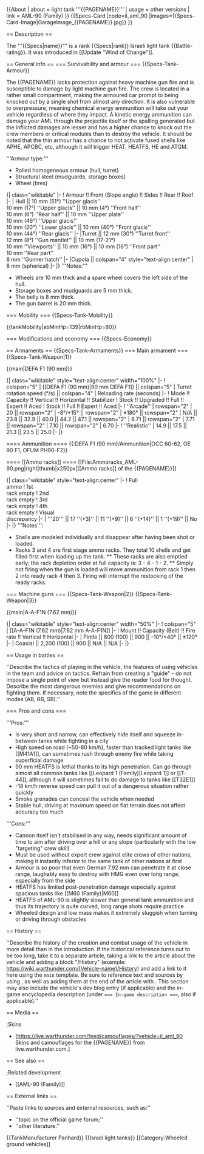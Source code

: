 {{About
| about = light tank '''{{PAGENAME}}'''
| usage = other versions
| link = AML-90 (Family)
}}
{{Specs-Card
|code=il_aml_90
|images={{Specs-Card-Image|GarageImage_{{PAGENAME}}.jpg}}
}}

== Description ==
<!-- ''In the description, the first part should be about the history of the creation and combat usage of the vehicle, as well as its key features. In the second part, tell the reader about the ground vehicle in the game. Insert a screenshot of the vehicle, so that if the novice player does not remember the vehicle by name, he will immediately understand what kind of vehicle the article is talking about.'' -->
The '''{{Specs|name}}''' is a rank {{Specs|rank}} Israeli light tank {{Battle-rating}}. It was introduced in [[Update "Wind of Change"]].

== General info ==
=== Survivability and armour ===
{{Specs-Tank-Armour}}
<!-- ''Describe armour protection. Note the most well protected and key weak areas. Appreciate the layout of modules as well as the number and location of crew members. Is the level of armour protection sufficient, is the placement of modules helpful for survival in combat? If necessary use a visual template to indicate the most secure and weak zones of the armour.'' -->
The {{PAGENAME}} lacks protection against heavy machine gun fire and is susceptible to damage by light machine gun fire. The crew is located in a rather small compartment, making the armoured car prompt to being knocked out by a single shot from almost any direction. It is also vulnerable to overpressure, meaning chemical energy ammunition will take out your vehicle regardless of where they impact. A kinetic energy ammunition can damage your AML through the projectile itself or the spalling generated but the inflicted damages are lesser and has a higher chance to knock out the crew members or critical modules than to destroy the vehicle. It should be noted that the thin armour has a chance to not activate fused shells like APHE, APCBC, etc, although it will trigger HEAT, HEATFS, HE and ATGM.

'''Armour type:'''

* Rolled homogeneous armour (hull, turret)
* Structural steel (mudguards, storage boxes)
* Wheel (tires)

{| class="wikitable"
|-
! Armour !! Front (Slope angle) !! Sides !! Rear !! Roof
|-
| Hull || 10 mm (51°) ''Upper glacis'' <br> 10 mm (17°) ''Upper glacis'' || 10 mm (4°) ''Front half'' <br> 10 mm (6°) ''Rear half'' || 10 mm ''Upper plate'' <br> 10 mm (46°) ''Upper glacis'' <br> 10 mm (20°) ''Lower glacis'' || 10 mm (40°) ''Front glacis'' <br> 10 mm (44°) ''Rear glacis''
|-
|Turret || 12 mm (30°) ''Turret front'' <br> 12 mm (8°) ''Gun mantlet'' || 10 mm (17-21°) <br> 10 mm ''Viewports'' || 10 mm (16°) || 10 mm (16°) ''Front part'' <br> 10 mm ''Rear part'' <br> 8 mm ''Gunner hatch''
|-
|Cupola || colspan="4" style="text-align:center" | 8 mm (spherical)
|-
|}
'''Notes:'''

* Wheels are 10 mm thick and a spare wheel covers the left side of the hull.
* Storage boxes and mudguards are 5 mm thick.
* The belly is 8 mm thick.
* The gun barrel is 20 mm thick.

=== Mobility ===
{{Specs-Tank-Mobility}}
<!-- ''Write about the mobility of the ground vehicle. Estimate the specific power and manoeuvrability, as well as the maximum speed forwards and backwards.'' -->

{{tankMobility|abMinHp=139|rbMinHp=80}}

=== Modifications and economy ===
{{Specs-Economy}}

== Armaments ==
{{Specs-Tank-Armaments}}
=== Main armament ===
{{Specs-Tank-Weapon|1}}
<!-- ''Give the reader information about the characteristics of the main gun. Assess its effectiveness in a battle based on the reloading speed, ballistics and the power of shells. Do not forget about the flexibility of the fire, that is how quickly the cannon can be aimed at the target, open fire on it and aim at another enemy. Add a link to the main article on the gun: <code><nowiki>{{main|Name of the weapon}}</nowiki></code>. Describe in general terms the ammunition available for the main gun. Give advice on how to use them and how to fill the ammunition storage.'' -->
{{main|DEFA F1 (90 mm)}}

{| class="wikitable" style="text-align:center" width="100%"
|-
! colspan="5" | [[DEFA F1 (90 mm)|90 mm DEFA F1]] || colspan="5" | Turret rotation speed (°/s) || colspan="4" | Reloading rate (seconds)
|-
! Mode !! Capacity !! Vertical !! Horizontal !! Stabilizer
! Stock !! Upgraded !! Full !! Expert !! Aced
! Stock !! Full !! Expert !! Aced
|-
! ''Arcade''
| rowspan="2" | 20 || rowspan="2" | -8°/+15° || rowspan="2" | ±180° || rowspan="2" | N/A || 23.8 || 32.9 || 40.0 || 44.2 || 47.1 || rowspan="2" | 8.71 || rowspan="2" | 7.71 || rowspan="2" | 7.10 || rowspan="2" | 6.70
|-
! ''Realistic''
| 14.9 || 17.5 || 21.3 || 23.5 || 25.0
|-
|}

==== Ammunition ====
{{:DEFA F1 (90 mm)/Ammunition|OCC 60-62, OE 90 F1, OFUM PH90-F2}}

==== [[Ammo racks]] ====
[[File:Ammoracks_AML-90.png|right|thumb|x250px|[[Ammo racks]] of the {{PAGENAME}}]]
<!-- '''Last updated: 2.15.1.55''' -->
{| class="wikitable" style="text-align:center"
|-
! Full<br>ammo
! 1st<br>rack empty
! 2nd<br>rack empty
! 3rd<br>rack empty
! 4th<br>rack empty
! Visual<br>discrepancy
|-
| '''20''' || 17&nbsp;''(+3)'' || 11&nbsp;''(+9)'' || 6&nbsp;''(+14)'' || 1&nbsp;''(+19)'' || No
|-
|}
'''Notes''':

* Shells are modeled individually and disappear after having been shot or loaded.
* Racks 3 and 4 are first stage ammo racks. They total 10 shells and get filled first when loading up the tank.
** These racks are also emptied early: the rack depletion order at full capacity is: 3 - 4 - 1 - 2.
** Simply not firing when the gun is loaded will move ammunition from rack 1 then 2 into ready rack 4 then 3. Firing will interrupt the restocking of the ready racks.

=== Machine guns ===
{{Specs-Tank-Weapon|2}}
{{Specs-Tank-Weapon|3}}
<!-- ''Offensive and anti-aircraft machine guns not only allow you to fight some aircraft but also are effective against lightly armoured vehicles. Evaluate machine guns and give recommendations on its use.'' -->
{{main|A-A-F1N (7.62 mm)}}

{| class="wikitable" style="text-align:center" width="50%"
|-
! colspan="5" | [[A-A-F1N (7.62 mm)|7.62 mm A-A-F1N]]
|-
! Mount !! Capacity (Belt) !! Fire rate !! Vertical !! Horizontal
|-
| Pintle || 800 (100) || 900 || -10°/+40° || ±120°
|-
| Coaxial || 2,200 (100) || 900 || N/A || N/A
|-
|}

== Usage in battles ==
<!-- ''Describe the tactics of playing in the vehicle, the features of using vehicles in the team and advice on tactics. Refrain from creating a "guide" - do not impose a single point of view but instead give the reader food for thought. Describe the most dangerous enemies and give recommendations on fighting them. If necessary, note the specifics of the game in different modes (AB, RB, SB).'' -->
''Describe the tactics of playing in the vehicle, the features of using vehicles in the team and advice on tactics. Refrain from creating a "guide" - do not impose a single point of view but instead give the reader food for thought. Describe the most dangerous enemies and give recommendations on fighting them. If necessary, note the specifics of the game in different modes (AB, RB, SB).''

=== Pros and cons ===
<!-- ''Summarise and briefly evaluate the vehicle in terms of its characteristics and combat effectiveness. Mark its pros and cons in a bulleted list. Try not to use more than 6 points for each of the characteristics. Avoid using categorical definitions such as "bad", "good" and the like - use substitutions with softer forms such as "inadequate" and "effective".'' -->

'''Pros:'''

* Is very short and narrow, can effectively hide itself and squeeze in-between tanks while fighting in a city
* High speed on road (~50-80 km/h), faster than tracked light tanks like [[M41A1]], can sometimes rush through enemy fire while taking superficial damage
* 90 mm HEATFS is lethal thanks to its high penetration. Can go through almost all common tanks like [[Leopard 1 (Family)|Leopard 1]] or [[T-44]], although it will sometimes fail to do damage to tanks like [[T32E1]]
* -18 km/h reverse speed can pull it out of a dangerous situation rather quickly
* Smoke grenades can conceal the vehicle when needed
* Stable hull, driving at maximum speed on flat terrain does not affect accuracy too much

'''Cons:'''

* Cannon itself isn't stabilised in any way, needs significant amount of time to aim after driving over a hill or any slope (particularly with the low "targeting" crew skill)
* Must be used without expert crew against elite crews of other nations, making it instantly inferior to the same tank of other nations at first
* Armour is so poor that even German 7.92 mm can penetrate it at close range, laughably easy to destroy with HMG even over long range, especially from the side
* HEATFS has limited post-penetration damage especially against spacious tanks like [[M60 (Family)|M60]]
* HEATFS of AML-90 is slightly slower than general tank ammunition and thus its trajectory is quite curved, long range shots require practice
* Wheeled design and low mass makes it extremely sluggish when turning or driving through obstacles

== History ==
<!-- ''Describe the history of the creation and combat usage of the vehicle in more detail than in the introduction. If the historical reference turns out to be too long, take it to a separate article, taking a link to the article about the vehicle and adding a block "/History" (example: <nowiki>https://wiki.warthunder.com/(Vehicle-name)/History</nowiki>) and add a link to it here using the <code>main</code> template. Be sure to reference text and sources by using <code><nowiki><ref></ref></nowiki></code>, as well as adding them at the end of the article with <code><nowiki><references /></nowiki></code>. This section may also include the vehicle's dev blog entry (if applicable) and the in-game encyclopedia description (under <code><nowiki>=== In-game description ===</nowiki></code>, also if applicable).'' -->
''Describe the history of the creation and combat usage of the vehicle in more detail than in the introduction. If the historical reference turns out to be too long, take it to a separate article, taking a link to the article about the vehicle and adding a block "/History" (example: <nowiki>https://wiki.warthunder.com/(Vehicle-name)/History</nowiki>) and add a link to it here using the <code>main</code> template. Be sure to reference text and sources by using <code><nowiki><ref></ref></nowiki></code>, as well as adding them at the end of the article with <code><nowiki><references /></nowiki></code>. This section may also include the vehicle's dev blog entry (if applicable) and the in-game encyclopedia description (under <code><nowiki>=== In-game description ===</nowiki></code>, also if applicable).''

== Media ==
<!-- ''Excellent additions to the article would be video guides, screenshots from the game, and photos.'' -->

;Skins
* [https://live.warthunder.com/feed/camouflages/?vehicle=il_aml_90 Skins and camouflages for the {{PAGENAME}} from live.warthunder.com.]

== See also ==
<!-- ''Links to the articles on the War Thunder Wiki that you think will be useful for the reader, for example:''
* ''reference to the series of the vehicles;''
* ''links to approximate analogues of other nations and research trees.'' -->

;Related development
* [[AML-90 (Family)]]

== External links ==
<!-- ''Paste links to sources and external resources, such as:''
* ''topic on the official game forum;''
* ''other literature.'' -->
''Paste links to sources and external resources, such as:''

* ''topic on the official game forum;''
* ''other literature.''

{{TankManufacturer Panhard}}
{{Israel light tanks}}
[[Category:Wheeled ground vehicles]]